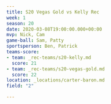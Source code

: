 ```yaml
---
title: S20 Vegas Gold vs Kelly Rec
week: 1
season: 20
date: 2020-03-08T19:00:00.000+00:00
mvp: Nick, Cam
game-ball: Sam, Patty
sportsperson: Ben, Patrick
teams-score:
- team: _rec-teams/s20-kelly.md
  score: 21
- team: _rec-teams/s20-vegas-gold.md
  score: 22
location: _locations/carter-baron.md
field: "2"

---
```


